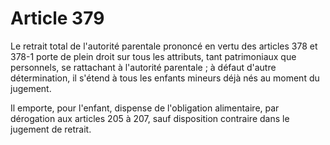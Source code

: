 # Article 379

Le retrait total de l'autorité parentale prononcé en vertu des articles 378 et 378-1 porte de plein droit sur tous les attributs, tant patrimoniaux que personnels, se rattachant à l'autorité parentale ; à défaut d'autre détermination, il s'étend à tous les enfants mineurs déjà nés au moment du jugement.

Il emporte, pour l'enfant, dispense de l'obligation alimentaire, par dérogation aux articles 205 à 207, sauf disposition contraire dans le jugement de retrait.
